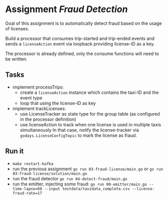# Assignment _Fraud Detection_

Goal of this assignment is to automatically detect fraud based on the usage of licenses.

Build a processor that consumes trip-started and trip-ended events and sends a `licenseAction` event
via loopback providing license-ID as a key.

The processor is already defined, only the consume functions will need to be written.

## Tasks

* implement processTrips:
  * create a `licenseAction` instance which contains the taxi-ID and the event type
  * loop that using the license-ID as key
* implement trackLicenses:
  * use LicenseTracker as state type for the group table (as configured in the processor definition)
  * use licenseAction to track when one license is used in multiple taxis simultaneously
    In that case, notify the license-tracker via `godays.LicenseConfigTopic` to mark the license as fraud.

## Run it

* `make restart-kafka`
* run the previous assignment `go run 03-fraud-license/main.go` or `go run 03-fraud-license/solution/main.go`
* run the fraud detector `go run 04-detect-fraud/main.go`
* run the emitter, injecting some fraud: `go run 00-emitter/main.go --time-lapse=60 --input testdata/taxidata_complete.csv --license-fraud-rate=17`
